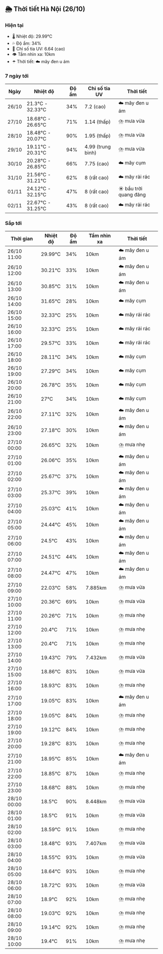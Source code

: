 ## 🌦️ Thời tiết Hà Nội (26/10)

### Hiện tại

- 🌡️ Nhiệt độ: 29.99℃
- 💦 Độ ẩm: 34%
- 🌟 Chỉ số tia UV: 6.64 (cao)
- 👁️ Tầm nhìn xa: 10km
- ☂️ Thời tiết: ☁️ mây đen u ám

### 7 ngày tới

| Ngày | Nhiệt độ | Độ ẩm | Chỉ số tia UV | Thời tiết |
| --- | --- | --- | --- | --- |
| 26/10 | 21.3℃ - 32.33℃ | 34% | 7.2 (cao) | ☁️ mây đen u ám |
| 27/10 | 18.68℃ - 26.65℃ | 71% | 1.14 (thấp) | ⛈️ mưa vừa |
| 28/10 | 18.48℃ - 20.07℃ | 90% | 1.95 (thấp) | ⛈️ mưa vừa |
| 29/10 | 19.11℃ - 20.31℃ | 94% | 4.99 (trung bình) | ⛈️ mưa vừa |
| 30/10 | 20.28℃ - 26.85℃ | 66% | 7.75 (cao) | ☁️ mây cụm |
| 31/10 | 21.56℃ - 31.21℃ | 62% | 8 (rất cao) | ☁️ mây rải rác |
| 01/11 | 24.12℃ - 32.15℃ | 47% | 8 (rất cao) | ☀️ bầu trời quang đãng |
| 02/11 | 22.67℃ - 31.25℃ | 43% | 8 (rất cao) | ☁️ mây rải rác |

### Sắp tới

| Thời gian | Nhiệt độ | Độ ẩm | Tầm nhìn xa | Thời tiết |
| --- | --- | --- | --- | --- |
| 26/10 11:00 | 29.99℃ | 34% | 10km | ☁️ mây đen u ám |
| 26/10 12:00 | 30.21℃ | 33% | 10km | ☁️ mây đen u ám |
| 26/10 13:00 | 30.85℃ | 31% | 10km | ☁️ mây đen u ám |
| 26/10 14:00 | 31.65℃ | 28% | 10km | ☁️ mây cụm |
| 26/10 15:00 | 32.33℃ | 25% | 10km | ☁️ mây rải rác |
| 26/10 16:00 | 32.33℃ | 25% | 10km | ☁️ mây rải rác |
| 26/10 17:00 | 29.57℃ | 33% | 10km | ☁️ mây rải rác |
| 26/10 18:00 | 28.11℃ | 34% | 10km | ☁️ mây cụm |
| 26/10 19:00 | 27.29℃ | 34% | 10km | ☁️ mây cụm |
| 26/10 20:00 | 26.78℃ | 35% | 10km | ☁️ mây cụm |
| 26/10 21:00 | 27℃ | 34% | 10km | ☁️ mây cụm |
| 26/10 22:00 | 27.11℃ | 32% | 10km | ☁️ mây đen u ám |
| 26/10 23:00 | 27.18℃ | 30% | 10km | ☁️ mây đen u ám |
| 27/10 00:00 | 26.65℃ | 32% | 10km | ⛈️ mưa nhẹ |
| 27/10 01:00 | 26.06℃ | 35% | 10km | ☁️ mây đen u ám |
| 27/10 02:00 | 25.67℃ | 37% | 10km | ☁️ mây đen u ám |
| 27/10 03:00 | 25.37℃ | 39% | 10km | ☁️ mây đen u ám |
| 27/10 04:00 | 25.03℃ | 41% | 10km | ☁️ mây đen u ám |
| 27/10 05:00 | 24.44℃ | 45% | 10km | ☁️ mây đen u ám |
| 27/10 06:00 | 24.5℃ | 43% | 10km | ☁️ mây đen u ám |
| 27/10 07:00 | 24.51℃ | 44% | 10km | ☁️ mây đen u ám |
| 27/10 08:00 | 24.47℃ | 47% | 10km | ☁️ mây đen u ám |
| 27/10 09:00 | 22.03℃ | 58% | 7.885km | ⛈️ mưa vừa |
| 27/10 10:00 | 20.36℃ | 69% | 10km | ⛈️ mưa vừa |
| 27/10 11:00 | 20.26℃ | 71% | 10km | ⛈️ mưa nhẹ |
| 27/10 12:00 | 20.4℃ | 71% | 10km | ⛈️ mưa nhẹ |
| 27/10 13:00 | 20.4℃ | 71% | 10km | ⛈️ mưa nhẹ |
| 27/10 14:00 | 19.43℃ | 79% | 7.432km | ⛈️ mưa vừa |
| 27/10 15:00 | 18.86℃ | 83% | 10km | ⛈️ mưa vừa |
| 27/10 16:00 | 18.93℃ | 83% | 10km | ⛈️ mưa nhẹ |
| 27/10 17:00 | 19.05℃ | 83% | 10km | ☁️ mây đen u ám |
| 27/10 18:00 | 19.05℃ | 84% | 10km | ⛈️ mưa nhẹ |
| 27/10 19:00 | 19.12℃ | 84% | 10km | ⛈️ mưa nhẹ |
| 27/10 20:00 | 19.28℃ | 83% | 10km | ⛈️ mưa nhẹ |
| 27/10 21:00 | 18.95℃ | 85% | 10km | ☁️ mây đen u ám |
| 27/10 22:00 | 18.85℃ | 87% | 10km | ⛈️ mưa nhẹ |
| 27/10 23:00 | 18.68℃ | 88% | 10km | ⛈️ mưa nhẹ |
| 28/10 00:00 | 18.5℃ | 90% | 8.448km | ⛈️ mưa vừa |
| 28/10 01:00 | 18.5℃ | 91% | 10km | ⛈️ mưa vừa |
| 28/10 02:00 | 18.59℃ | 91% | 10km | ⛈️ mưa nhẹ |
| 28/10 03:00 | 18.48℃ | 93% | 7.407km | ⛈️ mưa vừa |
| 28/10 04:00 | 18.55℃ | 93% | 10km | ⛈️ mưa vừa |
| 28/10 05:00 | 18.64℃ | 93% | 10km | ⛈️ mưa nhẹ |
| 28/10 06:00 | 18.72℃ | 93% | 10km | ⛈️ mưa vừa |
| 28/10 07:00 | 18.9℃ | 92% | 10km | ⛈️ mưa nhẹ |
| 28/10 08:00 | 19.03℃ | 92% | 10km | ⛈️ mưa nhẹ |
| 28/10 09:00 | 19.14℃ | 92% | 10km | ⛈️ mưa nhẹ |
| 28/10 10:00 | 19.4℃ | 91% | 10km | ⛈️ mưa nhẹ |
